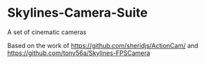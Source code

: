 # Skylines-Camera-Suite
A set of cinematic cameras

Based on the work of https://github.com/sheridjs/ActionCam/ and https://github.com/tony56a/Skylines-FPSCamera
